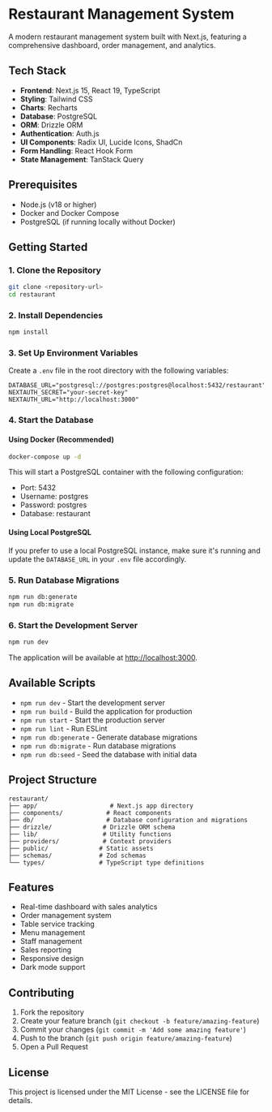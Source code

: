 # Restaurant Management System

A modern restaurant management system built with Next.js, featuring a comprehensive dashboard, order management, and analytics.

## Tech Stack

- **Frontend**: Next.js 15, React 19, TypeScript
- **Styling**: Tailwind CSS
- **Charts**: Recharts
- **Database**: PostgreSQL
- **ORM**: Drizzle ORM
- **Authentication**: Auth.js
- **UI Components**: Radix UI, Lucide Icons, ShadCn
- **Form Handling**: React Hook Form
- **State Management**: TanStack Query

## Prerequisites

- Node.js (v18 or higher)
- Docker and Docker Compose
- PostgreSQL (if running locally without Docker)

## Getting Started

### 1. Clone the Repository

```bash
git clone <repository-url>
cd restaurant
```

### 2. Install Dependencies

```bash
npm install
```

### 3. Set Up Environment Variables

Create a `.env` file in the root directory with the following variables:

```env
DATABASE_URL="postgresql://postgres:postgres@localhost:5432/restaurant"
NEXTAUTH_SECRET="your-secret-key"
NEXTAUTH_URL="http://localhost:3000"
```

### 4. Start the Database

#### Using Docker (Recommended)

```bash
docker-compose up -d
```

This will start a PostgreSQL container with the following configuration:

- Port: 5432
- Username: postgres
- Password: postgres
- Database: restaurant

#### Using Local PostgreSQL

If you prefer to use a local PostgreSQL instance, make sure it's running and update the `DATABASE_URL` in your `.env` file accordingly.

### 5. Run Database Migrations

```bash
npm run db:generate
npm run db:migrate
```

### 6. Start the Development Server

```bash
npm run dev
```

The application will be available at [http://localhost:3000](http://localhost:3000).

## Available Scripts

- `npm run dev` - Start the development server
- `npm run build` - Build the application for production
- `npm run start` - Start the production server
- `npm run lint` - Run ESLint
- `npm run db:generate` - Generate database migrations
- `npm run db:migrate` - Run database migrations
- `npm run db:seed` - Seed the database with initial data

## Project Structure

```
restaurant/
├── app/                    # Next.js app directory
├── components/            # React components
├── db/                    # Database configuration and migrations
├── drizzle/              # Drizzle ORM schema
├── lib/                  # Utility functions
├── providers/            # Context providers
├── public/              # Static assets
├── schemas/             # Zod schemas
└── types/               # TypeScript type definitions
```

## Features

- Real-time dashboard with sales analytics
- Order management system
- Table service tracking
- Menu management
- Staff management
- Sales reporting
- Responsive design
- Dark mode support

## Contributing

1. Fork the repository
2. Create your feature branch (`git checkout -b feature/amazing-feature`)
3. Commit your changes (`git commit -m 'Add some amazing feature'`)
4. Push to the branch (`git push origin feature/amazing-feature`)
5. Open a Pull Request

## License

This project is licensed under the MIT License - see the LICENSE file for details.
